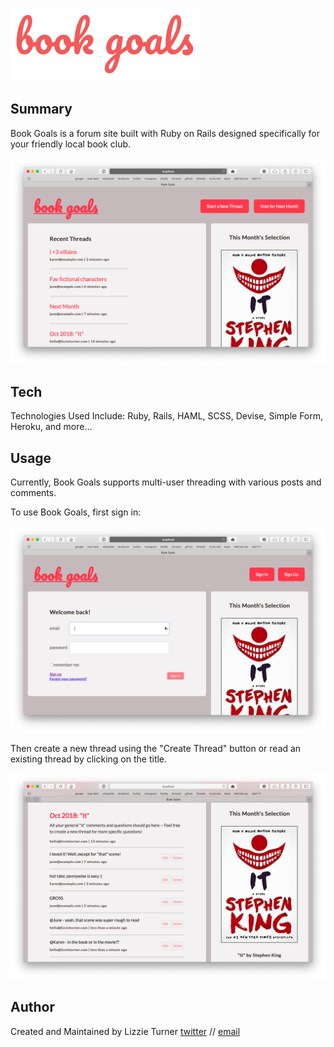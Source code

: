 ![book goals log](/app/assets/images/logo.png)

## Summary 

Book Goals is a forum site built with Ruby on Rails designed specifically for your friendly local book club. 

![home page](/app/assets/images/index.png)

## Tech

Technologies Used Include: Ruby, Rails, HAML, SCSS, Devise, Simple Form, Heroku, and more...

## Usage

Currently, Book Goals supports multi-user threading with various posts and comments. 

To use Book Goals, first sign in:

![sign in](/app/assets/images/sign_in.png)

Then create a new thread using the "Create Thread" button or read an existing thread by clicking on the title.

![sample post](/app/assets/images/this_month.png)

## Author
Created and Maintained by Lizzie Turner [twitter](twitter.com/iamlizzieturner) // [email](mailto:hello@lizzieturner.com)

